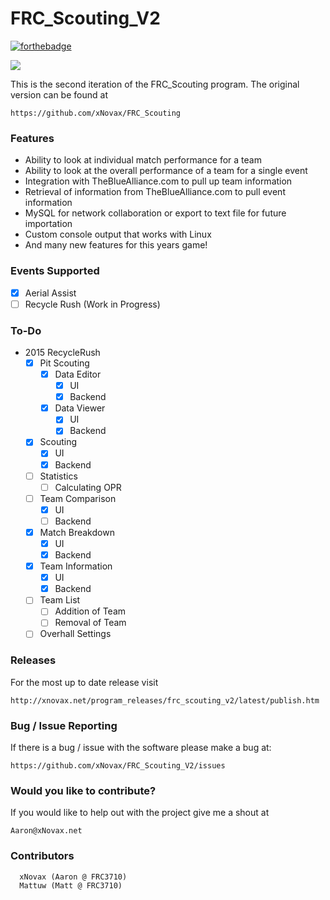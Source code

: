 FRC_Scouting_V2
===============
[![forthebadge](http://forthebadge.com/images/badges/gluten-free.svg)](http://forthebadge.com)

![](http://xnovax.net/wp-content/uploads/2015/04/RecycleRush_Scouting_UI.png)

  This is the second iteration of the FRC_Scouting program. The original version can be found at
  
  ```
  https://github.com/xNovax/FRC_Scouting
  ```
### Features
- Ability to look at individual match performance for a team
- Ability to look at the overall performance of a team for a single event
- Integration with TheBlueAlliance.com to pull up team information
- Retrieval of information from TheBlueAlliance.com to pull event information
- MySQL for network collaboration or export to text file for future importation
- Custom console output that works with Linux
- And many new features for this years game!
  
### Events Supported
- [x] Aerial Assist
- [ ] Recycle Rush (Work in Progress)

### To-Do
- 2015 RecycleRush
  - [x] Pit Scouting
    - [x] Data Editor
        - [x] UI
        - [x] Backend
    - [x] Data Viewer
        - [x] UI
        - [x] Backend
  - [x] Scouting
    - [x] UI
    - [x] Backend
  - [ ] Statistics
    - [ ] Calculating OPR
  - [ ] Team Comparison
    - [x] UI
    - [ ] Backend
  - [x] Match Breakdown
    - [x] UI
    - [x] Backend
  - [x] Team Information
    - [x] UI
    - [x] Backend
  - [ ] Team List
    - [ ] Addition of Team
    - [ ] Removal of Team
  - [ ] Overhall Settings

### Releases
For the most up to date release visit
```
http://xnovax.net/program_releases/frc_scouting_v2/latest/publish.htm
```

### Bug / Issue Reporting

If there is a bug / issue with the software please make a bug at:
```
https://github.com/xNovax/FRC_Scouting_V2/issues
```

### Would you like to contribute?

If you would like to help out with the project give me a shout at 

```
Aaron@xNovax.net
```

### Contributors
```
  xNovax (Aaron @ FRC3710)
  Mattuw (Matt @ FRC3710)
```
